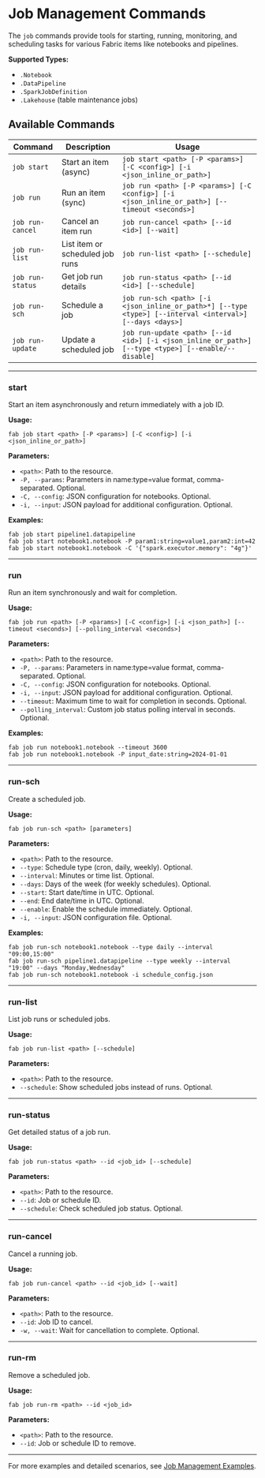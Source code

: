 # Job Management Commands

The `job` commands provide tools for starting, running, monitoring, and scheduling tasks for various Fabric items like notebooks and pipelines.

**Supported Types:**

- `.Notebook`
- `.DataPipeline`
- `.SparkJobDefinition`
- `.Lakehouse` (table maintenance jobs)

## Available Commands

| Command         | Description                | Usage                                                                 |
|-----------------|---------------------------|-----------------------------------------------------------------------|
| `job start`     | Start an item (async)     | `job start <path> [-P <params>] [-C <config>] [-i <json_inline_or_path>]` |
| `job run`       | Run an item (sync)        | `job run <path> [-P <params>] [-C <config>] [-i <json_inline_or_path>] [--timeout <seconds>]` |
| `job run-cancel`| Cancel an item run        | `job run-cancel <path> [--id <id>] [--wait]`                          |
| `job run-list`  | List item or scheduled job runs | `job run-list <path> [--schedule]`                              |
| `job run-status`| Get job run details       | `job run-status <path> [--id <id>] [--schedule]`                      |
| `job run-sch`   | Schedule a job            | `job run-sch <path> [-i <json_inline_or_path>*] [--type <type>] [--interval <interval>] [--days <days>]` |
| `job run-update`| Update a scheduled job    | `job run-update <path> [--id <id>] [-i <json_inline_or_path>] [--type <type>] [--enable/--disable]` |

---

### start

Start an item asynchronously and return immediately with a job ID.

**Usage:**

```
fab job start <path> [-P <params>] [-C <config>] [-i <json_inline_or_path>]
```

**Parameters:**

- `<path>`: Path to the resource.
- `-P, --params`: Parameters in name:type=value format, comma-separated. Optional.
- `-C, --config`: JSON configuration for notebooks. Optional.
- `-i, --input`: JSON payload for additional configuration. Optional.

**Examples:**
```
fab job start pipeline1.datapipeline
fab job start notebook1.notebook -P param1:string=value1,param2:int=42
fab job start notebook1.notebook -C '{"spark.executor.memory": "4g"}'
```

---

### run

Run an item synchronously and wait for completion.

**Usage:**

```
fab job run <path> [-P <params>] [-C <config>] [-i <json_path>] [--timeout <seconds>] [--polling_interval <seconds>]
```

**Parameters:**

- `<path>`: Path to the resource.
- `-P, --params`: Parameters in name:type=value format, comma-separated. Optional.
- `-C, --config`: JSON configuration for notebooks. Optional.
- `-i, --input`: JSON payload for additional configuration. Optional.
- `--timeout`: Maximum time to wait for completion in seconds. Optional.
- `--polling_interval`: Custom job status polling interval in seconds. Optional.

**Examples:**

```
fab job run notebook1.notebook --timeout 3600
fab job run notebook1.notebook -P input_date:string=2024-01-01
```

---

### run-sch

Create a scheduled job.

**Usage:**

```
fab job run-sch <path> [parameters]
```

**Parameters:**

- `<path>`: Path to the resource.
- `--type`: Schedule type (cron, daily, weekly). Optional.
- `--interval`: Minutes or time list. Optional.
- `--days`: Days of the week (for weekly schedules). Optional.
- `--start`: Start date/time in UTC. Optional.
- `--end`: End date/time in UTC. Optional.
- `--enable`: Enable the schedule immediately. Optional.
- `-i, --input`: JSON configuration file. Optional.

**Examples:**

```
fab job run-sch notebook1.notebook --type daily --interval "09:00,15:00"
fab job run-sch pipeline1.datapipeline --type weekly --interval "19:00" --days "Monday,Wednesday"
fab job run-sch notebook1.notebook -i schedule_config.json
```

---

### run-list

List job runs or scheduled jobs.

**Usage:**

```
fab job run-list <path> [--schedule]
```

**Parameters:**

- `<path>`: Path to the resource.
- `--schedule`: Show scheduled jobs instead of runs. Optional.

---

### run-status

Get detailed status of a job run.

**Usage:**

```
fab job run-status <path> --id <job_id> [--schedule]
```

**Parameters:**

- `<path>`: Path to the resource.
- `--id`: Job or schedule ID.
- `--schedule`: Check scheduled job status. Optional.

---

### run-cancel

Cancel a running job.

**Usage:**

```
fab job run-cancel <path> --id <job_id> [--wait]
```

**Parameters:**

- `<path>`: Path to the resource.
- `--id`: Job ID to cancel.
- `-w, --wait`: Wait for cancellation to complete. Optional.

---

### run-rm

Remove a scheduled job.

**Usage:**

```
fab job run-rm <path> --id <job_id>
```

**Parameters:**

- `<path>`: Path to the resource.
- `--id`: Job or schedule ID to remove.

---

For more examples and detailed scenarios, see [Job Management Examples](../../examples/job_examples.md).
